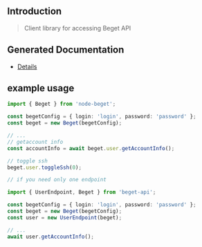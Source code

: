 ## Introduction

> Client library for accessing Beget API

## Generated Documentation

-   [Details](./docs/globals.md)

## example usage

```ts
import { Beget } from 'node-beget';

const begetConfig = { login: 'login', password: 'password' };
const beget = new Beget(begetConfig);

// ...
// getaccount info
const accountInfo = await beget.user.getAccountInfo();

// toggle ssh
beget.user.toggleSsh(0);
```

```ts
// if you need only one endpoint

import { UserEndpoint, Beget } from 'beget-api';

const begetConfig = { login: 'login', password: 'password' };
const beget = new Beget(begetConfig);
const user = new UserEndpoint(beget);

// ...
await user.getAccountInfo();
```
